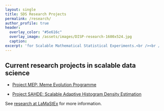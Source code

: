 ```yaml
---
layout: single
title: SDS Research Projects
permalink: /research/
author_profile: true
header:
  overlay_color: "#5e616c"
  overlay_image: /assets/images/DISP-research-1600x524.jpg
  caption: 
excerpt: 'for Scalable Mathematical Statistical Experiments.<br /><br /><br />'
---
```


## Current research projects in scalable data science

* [Project MEP: Meme Evolution Programme](/sds/research/mep/)

* [Project SAHDE: Scalable Adaptive Histogram Density Estimation](/sds/research/densityEstimation/sahde/)

See [research at LaMaStEx](https://lamastex.github.io/research/) for more information.
